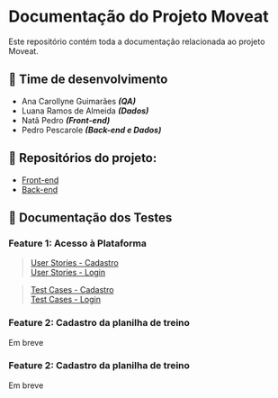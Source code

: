# Documentação do Projeto Moveat
Este repositório contém toda a documentação relacionada ao projeto Moveat.

## 👥 Time de desenvolvimento
- Ana Carollyne Guimarães ***(QA)***
- Luana Ramos de Almeida ***(Dados)***
- Natã Pedro ***(Front-end)***
- Pedro Pescarole ***(Back-end e Dados)***


## 📂 Repositórios do projeto:
- [Front-end](https://github.com/Moveat-Fit/frontend)
- [Back-end](https://github.com/Moveat-Fit/backend)


## 🐞 Documentação dos Testes

### Feature 1: Acesso à Plataforma
>[User Stories - Cadastro](/feature1-acesso-plataforma/user-stories/cadastro.md) <br>
[User Stories - Login](/feature1-acesso-plataforma/user-stories/login.md)


>[Test Cases - Cadastro](/feature1-acesso-plataforma/test-cases/cadastro) <br>
[Test Cases - Login](/feature1-acesso-plataforma/test-cases/login)

### Feature 2: Cadastro da planilha de treino
Em breve

### Feature 2: Cadastro da planilha de treino
Em breve